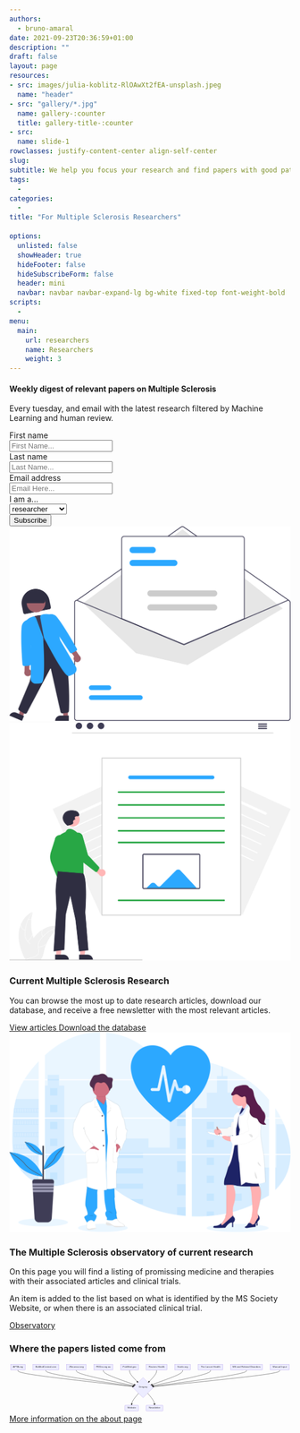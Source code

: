 ```yaml
---
authors:
  - bruno-amaral
date: 2021-09-23T20:36:59+01:00
description: ""
draft: false
layout: page
resources: 
- src: images/julia-koblitz-RlOAwXt2fEA-unsplash.jpeg
  name: "header"
- src: "gallery/*.jpg"
  name: gallery-:counter
  title: gallery-title-:counter
- src:
  name: slide-1
rowclasses: justify-content-center align-self-center
slug:
subtitle: We help you focus your research and find papers with good patient outcomes
tags: 
  - 
categories: 
  - 
title: "For Multiple Sclerosis Researchers"

options:
  unlisted: false
  showHeader: true
  hideFooter: false
  hideSubscribeForm: false
  header: mini
  navbar: navbar navbar-expand-lg bg-white fixed-top font-weight-bold
scripts:
  - 
menu:
  main:
    url: researchers
    name: Researchers
    weight: 3
---
```


</div>

<div class="row justify-content-center align-self-center mb-5 mt-5 p-md-5">
  <div class="col-md-5 col-12 justify-content-center align-self-center ">
    <div class="col-md-12 ml-auto mr-auto">
                <div class="card card-contact card-raised">
                  <form role="form" id="contact-form1" method="post" action="https://api.gregory-ms.com/subscriptions/new/">
                    <div class="card-header text-center px-3">
                      <h4 class="card-title font-weight-bold">Weekly digest of relevant papers on Multiple Sclerosis</h4>
                      <p class="p-3">Every tuesday, and email with the latest research filtered by Machine Learning and human review.</p>
                    </div>
                    <div class="card-body">
                      <div class="row">
                        <div class="col-md-6 pr-2">
                          <label>First name</label>
                          <div class="input-group">
                            <div class="input-group-prepend">
                              <span class="input-group-text pr-2"><i class="now-ui-icons users_circle-08"></i></span>
                            </div>
                            <input type="text" name="first_name" class="form-control" placeholder="First Name..." aria-label="First Name..." autocomplete="given-name">
                          </div>
                        </div>
                        <div class="col-md-6 pl-2">
                          <div class="form-group">
                            <label>Last name</label>
                            <div class="input-group">
                              <div class="input-group-prepend">
                                <span class="input-group-text pr-2"><i class="now-ui-icons text_caps-small"></i></span>
                              </div>
                              <input type="text" name="last_name" class="form-control" placeholder="Last Name..." aria-label="Last Name..." autocomplete="family-name">
                            </div>
                          </div>
                        </div>
                      </div>
                      <div class="form-group">
                        <label>Email address</label>
                        <div class="input-group">
                          <div class="input-group-prepend">
                            <span class="input-group-text pr-2"><i class="now-ui-icons ui-1_email-85"></i></span>
                          </div>
                          <input type="email" name="email" id="email" class="form-control" placeholder="Email Here..." autocomplete="email">
                        </div>
                      </div>
                      <div class="form-group">
                        <label>I am a...</label>
                        <div class="input-group">
                          <select id="profile" name="profile" class="form-control">
                            <option value="researcher">researcher</option>
                            <option value="doctor">doctor</option>
                            <option value="clinical centre">clinical centre</option>
                            <option value="patient">patient</option>
                          </select>
                        </div>
                      </div>
                      <div class="row">
                        <div class="col-md-12 ml-auto mr-auto text-center">
                          <input value="2" name="list" id="list" type="hidden">
                          <button type="submit" class="btn btn-primary btn-round mr-auto ml-auto font-weight-bold">Subscribe</button>
                        </div>
                      </div>
                    </div>
                  </form>
                </div>
              </div>
  </div>
  <div class="col-md-5 col-12 justify-content-center align-self-center">
    <img src="images/undraw_subscribe_vspl.svg" class="w-50 align-middle d-none d-md-block ml-auto mr-auto" alt="Email newsletter" loading="lazy"/>
  </div>  
</div>


<div class="row justify-content-center align-self-center mb-5 mt-5 p-md-5 bg-grey">

<div class="col-md-5 col-12 justify-content-center align-self-center align-right">
  <img src="images/undraw_Online_articles_re_yrkj.svg" class="float-right w-75 align-middle d-none d-md-block" alt="medical doctors" loading="lazy"/>
  </div>
  <div class="col-md-5 col-12 justify-content-center align-self-center">
  
  <h3 class="title">Current Multiple Sclerosis Research</h3>
  
  <p class="lead font-weight-normal">You can browse the most up to date research articles, download our database, and receive a free newsletter with the most relevant articles.</p>
      <a href='{{< ref "/articles/_index.md" >}}' class="btn btn-primary btn-round btn-lg font-weight-bold " data-umami-event="click--view-articles-researchers-page">View articles <i class="fas fa-arrow-circle-right"></i></a>
      <a href='{{< ref "/downloads/_index.md" >}}' class="btn btn-success btn-round btn-lg font-weight-bold " data-umami-event="click--downloads-researchers-page">Download the database <i class="fas fa-download"></i></a>
  </div>
</div>



<div class="row justify-content-center align-self-center mb-5 p-md-5">
<div class="col-md-5 col-12 justify-content-center align-self-center align-right ">
  <img src="images/undraw_medicine_b1ol.svg" class="w-50 align-middle d-none d-md-block float-left" alt="medical doctors" loading="lazy" />
  </div>
  <div class="col-md-5 col-12 justify-content-center align-self-center">
  
  <h3 class="title">The Multiple Sclerosis observatory of current research</h3>
  
  <p class="lead font-weight-bold">On this page you will find a listing of promissing medicine and therapies with their associated articles and clinical trials.</p>
  
  <p>An item is added to the list based on what is identified by the MS Society Website, or when there is an associated clinical trial.</p>
  <a href='{{< ref "/observatory/_index.md" >}}' class="btn btn-success btn-round btn-lg font-weight-bold " data-umami-event="click--observatory-researchers-page">Observatory <i class="fas fa-arrow-circle-right"></i></a>
</div>  
</div>

<div class="row justify-content-center align-self-center mb-5 p-md-5">
<div class="col-md-12"><h3 class="title text-center">Where the papers listed come from</h3></div>
<div class="col-md-10 mx-auto">
<svg aria-roledescription="flowchart-v2" role="graphics-document document" viewBox="-8 -8 1887.921875 329.3125" style="max-width: 100%;" xmlns="http://www.w3.org/2000/svg" width="100%" id="graph-div" height="100%" xmlns:xlink="http://www.w3.org/1999/xlink"><style>@import url("https://cdnjs.cloudflare.com/ajax/libs/font-awesome/6.4.0/css/all.min.css");'</style><style>#graph-div{font-family:"trebuchet ms",verdana,arial,sans-serif;font-size:16px;fill:#333;}#graph-div .error-icon{fill:#552222;}#graph-div .error-text{fill:#552222;stroke:#552222;}#graph-div .edge-thickness-normal{stroke-width:2px;}#graph-div .edge-thickness-thick{stroke-width:3.5px;}#graph-div .edge-pattern-solid{stroke-dasharray:0;}#graph-div .edge-pattern-dashed{stroke-dasharray:3;}#graph-div .edge-pattern-dotted{stroke-dasharray:2;}#graph-div .marker{fill:#333333;stroke:#333333;}#graph-div .marker.cross{stroke:#333333;}#graph-div svg{font-family:"trebuchet ms",verdana,arial,sans-serif;font-size:16px;}#graph-div .label{font-family:"trebuchet ms",verdana,arial,sans-serif;color:#333;}#graph-div .cluster-label text{fill:#333;}#graph-div .cluster-label span,#graph-div p{color:#333;}#graph-div .label text,#graph-div span,#graph-div p{fill:#333;color:#333;}#graph-div .node rect,#graph-div .node circle,#graph-div .node ellipse,#graph-div .node polygon,#graph-div .node path{fill:#ECECFF;stroke:#9370DB;stroke-width:1px;}#graph-div .flowchart-label text{text-anchor:middle;}#graph-div .node .label{text-align:center;}#graph-div .node.clickable{cursor:pointer;}#graph-div .arrowheadPath{fill:#333333;}#graph-div .edgePath .path{stroke:#333333;stroke-width:2.0px;}#graph-div .flowchart-link{stroke:#333333;fill:none;}#graph-div .edgeLabel{background-color:#e8e8e8;text-align:center;}#graph-div .edgeLabel rect{opacity:0.5;background-color:#e8e8e8;fill:#e8e8e8;}#graph-div .labelBkg{background-color:rgba(232, 232, 232, 0.5);}#graph-div .cluster rect{fill:#ffffde;stroke:#aaaa33;stroke-width:1px;}#graph-div .cluster text{fill:#333;}#graph-div .cluster span,#graph-div p{color:#333;}#graph-div div.mermaidTooltip{position:absolute;text-align:center;max-width:200px;padding:2px;font-family:"trebuchet ms",verdana,arial,sans-serif;font-size:12px;background:hsl(80, 100%, 96.2745098039%);border:1px solid #aaaa33;border-radius:2px;pointer-events:none;z-index:100;}#graph-div .flowchartTitleText{text-anchor:middle;font-size:18px;fill:#333;}#graph-div :root{--mermaid-font-family:"trebuchet ms",verdana,arial,sans-serif;}</style><g><marker orient="auto" markerHeight="12" markerWidth="12" markerUnits="userSpaceOnUse" refY="5" refX="10" viewBox="0 0 10 10" class="marker flowchart" id="flowchart-pointEnd"><path style="stroke-width: 1; stroke-dasharray: 1, 0;" class="arrowMarkerPath" d="M 0 0 L 10 5 L 0 10 z"></path></marker><marker orient="auto" markerHeight="12" markerWidth="12" markerUnits="userSpaceOnUse" refY="5" refX="0" viewBox="0 0 10 10" class="marker flowchart" id="flowchart-pointStart"><path style="stroke-width: 1; stroke-dasharray: 1, 0;" class="arrowMarkerPath" d="M 0 5 L 10 10 L 10 0 z"></path></marker><marker orient="auto" markerHeight="11" markerWidth="11" markerUnits="userSpaceOnUse" refY="5" refX="11" viewBox="0 0 10 10" class="marker flowchart" id="flowchart-circleEnd"><circle style="stroke-width: 1; stroke-dasharray: 1, 0;" class="arrowMarkerPath" r="5" cy="5" cx="5"></circle></marker><marker orient="auto" markerHeight="11" markerWidth="11" markerUnits="userSpaceOnUse" refY="5" refX="-1" viewBox="0 0 10 10" class="marker flowchart" id="flowchart-circleStart"><circle style="stroke-width: 1; stroke-dasharray: 1, 0;" class="arrowMarkerPath" r="5" cy="5" cx="5"></circle></marker><marker orient="auto" markerHeight="11" markerWidth="11" markerUnits="userSpaceOnUse" refY="5.2" refX="12" viewBox="0 0 11 11" class="marker cross flowchart" id="flowchart-crossEnd"><path style="stroke-width: 2; stroke-dasharray: 1, 0;" class="arrowMarkerPath" d="M 1,1 l 9,9 M 10,1 l -9,9"></path></marker><marker orient="auto" markerHeight="11" markerWidth="11" markerUnits="userSpaceOnUse" refY="5.2" refX="-1" viewBox="0 0 11 11" class="marker cross flowchart" id="flowchart-crossStart"><path style="stroke-width: 2; stroke-dasharray: 1, 0;" class="arrowMarkerPath" d="M 1,1 l 9,9 M 10,1 l -9,9"></path></marker><g class="root"><g class="clusters"></g><g class="edgePaths"><path marker-end="url(#flowchart-pointEnd)" style="fill:none;" class="edge-thickness-normal edge-pattern-solid flowchart-link LS-APTA LE-Gregory" id="L-APTA-Gregory-0" d="M49.58984375,39L49.58984375,43.166666666666664C49.58984375,47.333333333333336,49.58984375,55.666666666666664,179.52351241548354,74.23918289701645C309.45718108096713,92.81169912736623,569.3245184119343,121.62339825473242,699.2581870774178,136.02924781841554L829.1918557429013,150.43509738209863"></path><path marker-end="url(#flowchart-pointEnd)" style="fill:none;" class="edge-thickness-normal edge-pattern-solid flowchart-link LS-BioMedCentral LE-Gregory" id="L-BioMedCentral-Gregory-0" d="M236.8828125,39L236.8828125,43.166666666666664C236.8828125,47.333333333333336,236.8828125,55.666666666666664,335.882451351803,73.95771791903034C434.88209020360597,92.24876917139402,632.8813679072119,120.49753834278802,731.8810067590149,134.62192292848502L830.880645610818,148.74630751418204"></path><path marker-end="url(#flowchart-pointEnd)" style="fill:none;" class="edge-thickness-normal edge-pattern-solid flowchart-link LS-JNeurosci LE-Gregory" id="L-JNeurosci-Gregory-0" d="M441.38671875,39L441.38671875,43.166666666666664C441.38671875,47.333333333333336,441.38671875,55.666666666666664,506.832316305676,73.42777484015734C572.277913861352,91.18888301364802,703.1691089727041,118.37776602729603,768.6147065283799,131.97220753412003L834.0603040840559,145.56664904094404"></path><path marker-end="url(#flowchart-pointEnd)" style="fill:none;" class="edge-thickness-normal edge-pattern-solid flowchart-link LS-PEDro LE-Gregory" id="L-PEDro-Gregory-0" d="M623.01953125,39L623.01953125,43.166666666666664C623.01953125,47.333333333333336,623.01953125,55.666666666666664,659.1695518253985,72.45121640376819C695.3195724007969,89.23576614086971,767.6196135515938,114.47153228173944,803.7696341269924,127.0894153521743L839.9196547023909,139.70729842260917"></path><path marker-end="url(#flowchart-pointEnd)" style="fill:none;" class="edge-thickness-normal edge-pattern-solid flowchart-link LS-PubMed LE-Gregory" id="L-PubMed-Gregory-0" d="M798.7109375,39L798.7109375,43.166666666666664C798.7109375,47.333333333333336,798.7109375,55.666666666666664,808.3623667653541,69.66790667214603C818.0137960307079,83.66914667762539,837.3166545614158,103.3382933552508,846.9680838267699,113.17286669406349L856.6195130921238,123.00744003287619"></path><path marker-end="url(#flowchart-pointEnd)" style="fill:none;" class="edge-thickness-normal edge-pattern-solid flowchart-link LS-Reuters LE-Gregory" id="L-Reuters-Gregory-0" d="M980.54296875,39L980.54296875,43.166666666666664C980.54296875,47.333333333333336,980.54296875,55.666666666666664,971.0582061513127,69.66790667214603C961.5734435526255,83.66914667762539,942.6039183552508,103.3382933552508,933.1191557565635,113.17286669406349L923.6343931578762,123.00744003287619"></path><path marker-end="url(#flowchart-pointEnd)" style="fill:none;" class="edge-thickness-normal edge-pattern-solid flowchart-link LS-Scielo LE-Gregory" id="L-Scielo-Gregory-0" d="M1154.88671875,39L1154.88671875,43.166666666666664C1154.88671875,47.333333333333336,1154.88671875,55.666666666666664,1119.1170241667116,72.44026635421157C1083.347329583423,89.21386604175648,1011.8079404168462,114.42773208351296,976.0382458335579,127.0346651043912L940.2685512502694,139.64159812526944"></path><path marker-end="url(#flowchart-pointEnd)" style="fill:none;" class="edge-thickness-normal edge-pattern-solid flowchart-link LS-TheLancet LE-Gregory" id="L-TheLancet-Gregory-0" d="M1342.046875,39L1342.046875,43.166666666666664C1342.046875,47.333333333333336,1342.046875,55.666666666666664,1276.0861411915305,73.44258650403053C1210.1254073830612,91.21850634139439,1078.2039397661222,118.43701268278875,1012.2432059576527,132.04626585348595L946.2824721491831,145.65551902418312"></path><path marker-end="url(#flowchart-pointEnd)" style="fill:none;" class="edge-thickness-normal edge-pattern-solid flowchart-link LS-MsRelDis LE-Gregory" id="L-MsRelDis-Gregory-0" d="M1583.77734375,39L1583.77734375,43.166666666666664C1583.77734375,47.333333333333336,1583.77734375,55.666666666666664,1478.1170930828375,74.03148110367097C1372.4568424156753,92.39629554067528,1161.1363410813506,120.79259108135057,1055.4760904141883,134.9907388516882L949.8158397470258,149.18888662202585"></path><path marker-end="url(#flowchart-pointEnd)" style="fill:none;" class="edge-thickness-normal edge-pattern-solid flowchart-link LS-Manual LE-Gregory" id="L-Manual-Gregory-0" d="M1806.8203125,39L1806.8203125,43.166666666666664C1806.8203125,47.333333333333336,1806.8203125,55.666666666666664,1664.2795223263336,74.32476972216689C1521.738732152667,92.98287277766711,1236.6571518053343,121.96574555533421,1094.1163616316678,136.4571819441678L951.5755714580013,150.94861833300132"></path><path marker-end="url(#flowchart-pointEnd)" style="fill:none;" class="edge-thickness-normal edge-pattern-solid flowchart-link LS-Gregory LE-Website" id="L-Gregory-Website-0" d="M859.4921631692927,194.1777100442927L851.7359823285773,203.36684170357725C843.9798014878619,212.55597336286178,828.4674398064309,230.9342366814309,820.7112589657154,244.29003500738213C812.955078125,257.6458333333333,812.955078125,265.9791666666667,812.955078125,270.1458333333333L812.955078125,274.3125"></path><path marker-end="url(#flowchart-pointEnd)" style="fill:none;" class="edge-thickness-normal edge-pattern-solid flowchart-link LS-Gregory LE-Newsletter" id="L-Gregory-Newsletter-0" d="M920.7617430807073,194.1777100442927L928.3512572547561,203.36684170357725C935.9407714288049,212.55597336286178,951.1197997769024,230.9342366814309,958.7093139509512,244.29003500738213C966.298828125,257.6458333333333,966.298828125,265.9791666666667,966.298828125,270.1458333333333L966.298828125,274.3125"></path></g><g class="edgeLabels"><g class="edgeLabel"><g transform="translate(0, 0)" class="label"><foreignObject height="0" width="0"><div style="display: inline-block; white-space: nowrap;" xmlns="http://www.w3.org/1999/xhtml"><span class="edgeLabel"></span></div></foreignObject></g></g><g class="edgeLabel"><g transform="translate(0, 0)" class="label"><foreignObject height="0" width="0"><div style="display: inline-block; white-space: nowrap;" xmlns="http://www.w3.org/1999/xhtml"><span class="edgeLabel"></span></div></foreignObject></g></g><g class="edgeLabel"><g transform="translate(0, 0)" class="label"><foreignObject height="0" width="0"><div style="display: inline-block; white-space: nowrap;" xmlns="http://www.w3.org/1999/xhtml"><span class="edgeLabel"></span></div></foreignObject></g></g><g class="edgeLabel"><g transform="translate(0, 0)" class="label"><foreignObject height="0" width="0"><div style="display: inline-block; white-space: nowrap;" xmlns="http://www.w3.org/1999/xhtml"><span class="edgeLabel"></span></div></foreignObject></g></g><g class="edgeLabel"><g transform="translate(0, 0)" class="label"><foreignObject height="0" width="0"><div style="display: inline-block; white-space: nowrap;" xmlns="http://www.w3.org/1999/xhtml"><span class="edgeLabel"></span></div></foreignObject></g></g><g class="edgeLabel"><g transform="translate(0, 0)" class="label"><foreignObject height="0" width="0"><div style="display: inline-block; white-space: nowrap;" xmlns="http://www.w3.org/1999/xhtml"><span class="edgeLabel"></span></div></foreignObject></g></g><g class="edgeLabel"><g transform="translate(0, 0)" class="label"><foreignObject height="0" width="0"><div style="display: inline-block; white-space: nowrap;" xmlns="http://www.w3.org/1999/xhtml"><span class="edgeLabel"></span></div></foreignObject></g></g><g class="edgeLabel"><g transform="translate(0, 0)" class="label"><foreignObject height="0" width="0"><div style="display: inline-block; white-space: nowrap;" xmlns="http://www.w3.org/1999/xhtml"><span class="edgeLabel"></span></div></foreignObject></g></g><g class="edgeLabel"><g transform="translate(0, 0)" class="label"><foreignObject height="0" width="0"><div style="display: inline-block; white-space: nowrap;" xmlns="http://www.w3.org/1999/xhtml"><span class="edgeLabel"></span></div></foreignObject></g></g><g class="edgeLabel"><g transform="translate(0, 0)" class="label"><foreignObject height="0" width="0"><div style="display: inline-block; white-space: nowrap;" xmlns="http://www.w3.org/1999/xhtml"><span class="edgeLabel"></span></div></foreignObject></g></g><g class="edgeLabel"><g transform="translate(0, 0)" class="label"><foreignObject height="0" width="0"><div style="display: inline-block; white-space: nowrap;" xmlns="http://www.w3.org/1999/xhtml"><span class="edgeLabel"></span></div></foreignObject></g></g><g class="edgeLabel"><g transform="translate(0, 0)" class="label"><foreignObject height="0" width="0"><div style="display: inline-block; white-space: nowrap;" xmlns="http://www.w3.org/1999/xhtml"><span class="edgeLabel"></span></div></foreignObject></g></g></g><g class="nodes"><g transform="translate(49.58984375, 19.5)" id="flowchart-APTA-186" class="node default default flowchart-label"><rect height="39" width="99.1796875" y="-19.5" x="-49.58984375" ry="0" rx="0" style="" class="basic label-container"></rect><g transform="translate(-42.08984375, -12)" style="" class="label"><rect></rect><foreignObject height="24" width="84.1796875"><div style="display: inline-block; white-space: nowrap;" xmlns="http://www.w3.org/1999/xhtml"><span class="nodeLabel"><i class="fa fa-newspaper"></i> APTA.org</span></div></foreignObject></g></g><g transform="translate(889.626953125, 156.65625)" id="flowchart-Gregory-187" class="node default default flowchart-label"><polygon style="" transform="translate(-67.65625,67.65625)" class="label-container" points="67.65625,0 135.3125,-67.65625 67.65625,-135.3125 0,-67.65625"></polygon><g transform="translate(-40.65625, -12)" style="" class="label"><rect></rect><foreignObject height="24" width="81.3125"><div style="display: inline-block; white-space: nowrap;" xmlns="http://www.w3.org/1999/xhtml"><span class="nodeLabel"><i class="fa fa-robot"></i> Gregory</span></div></foreignObject></g></g><g transform="translate(236.8828125, 19.5)" id="flowchart-BioMedCentral-188" class="node default default flowchart-label"><rect height="39" width="175.40625" y="-19.5" x="-87.703125" ry="0" rx="0" style="" class="basic label-container"></rect><g transform="translate(-80.203125, -12)" style="" class="label"><rect></rect><foreignObject height="24" width="160.40625"><div style="display: inline-block; white-space: nowrap;" xmlns="http://www.w3.org/1999/xhtml"><span class="nodeLabel"><i class="fa fa-newspaper"></i> BioMedCentral.com</span></div></foreignObject></g></g><g transform="translate(441.38671875, 19.5)" id="flowchart-JNeurosci-190" class="node default default flowchart-label"><rect height="39" width="133.6015625" y="-19.5" x="-66.80078125" ry="0" rx="0" style="" class="basic label-container"></rect><g transform="translate(-59.30078125, -12)" style="" class="label"><rect></rect><foreignObject height="24" width="118.6015625"><div style="display: inline-block; white-space: nowrap;" xmlns="http://www.w3.org/1999/xhtml"><span class="nodeLabel"><i class="fa fa-newspaper"></i> JNeurosci.org</span></div></foreignObject></g></g><g transform="translate(623.01953125, 19.5)" id="flowchart-PEDro-192" class="node default default flowchart-label"><rect height="39" width="129.6640625" y="-19.5" x="-64.83203125" ry="0" rx="0" style="" class="basic label-container"></rect><g transform="translate(-57.33203125, -12)" style="" class="label"><rect></rect><foreignObject height="24" width="114.6640625"><div style="display: inline-block; white-space: nowrap;" xmlns="http://www.w3.org/1999/xhtml"><span class="nodeLabel"><i class="fa fa-newspaper"></i> PEDro.org.au</span></div></foreignObject></g></g><g transform="translate(798.7109375, 19.5)" id="flowchart-PubMed-194" class="node default default flowchart-label"><rect height="39" width="121.71875" y="-19.5" x="-60.859375" ry="0" rx="0" style="" class="basic label-container"></rect><g transform="translate(-53.359375, -12)" style="" class="label"><rect></rect><foreignObject height="24" width="106.71875"><div style="display: inline-block; white-space: nowrap;" xmlns="http://www.w3.org/1999/xhtml"><span class="nodeLabel"><i class="fa fa-newspaper"></i> PubMed.gov</span></div></foreignObject></g></g><g transform="translate(980.54296875, 19.5)" id="flowchart-Reuters-196" class="node default default flowchart-label"><rect height="39" width="141.9453125" y="-19.5" x="-70.97265625" ry="0" rx="0" style="" class="basic label-container"></rect><g transform="translate(-63.47265625, -12)" style="" class="label"><rect></rect><foreignObject height="24" width="126.9453125"><div style="display: inline-block; white-space: nowrap;" xmlns="http://www.w3.org/1999/xhtml"><span class="nodeLabel"><i class="fa fa-newspaper"></i> Reuters Health</span></div></foreignObject></g></g><g transform="translate(1154.88671875, 19.5)" id="flowchart-Scielo-198" class="node default default flowchart-label"><rect height="39" width="106.7421875" y="-19.5" x="-53.37109375" ry="0" rx="0" style="" class="basic label-container"></rect><g transform="translate(-45.87109375, -12)" style="" class="label"><rect></rect><foreignObject height="24" width="91.7421875"><div style="display: inline-block; white-space: nowrap;" xmlns="http://www.w3.org/1999/xhtml"><span class="nodeLabel"><i class="fa fa-newspaper"></i> Scielo.org</span></div></foreignObject></g></g><g transform="translate(1342.046875, 19.5)" id="flowchart-TheLancet-200" class="node default default flowchart-label"><rect height="39" width="167.578125" y="-19.5" x="-83.7890625" ry="0" rx="0" style="" class="basic label-container"></rect><g transform="translate(-76.2890625, -12)" style="" class="label"><rect></rect><foreignObject height="24" width="152.578125"><div style="display: inline-block; white-space: nowrap;" xmlns="http://www.w3.org/1999/xhtml"><span class="nodeLabel"><i class="fa fa-newspaper"></i> The Lancet Health</span></div></foreignObject></g></g><g transform="translate(1583.77734375, 19.5)" id="flowchart-MsRelDis-202" class="node default default flowchart-label"><rect height="39" width="215.8828125" y="-19.5" x="-107.94140625" ry="0" rx="0" style="" class="basic label-container"></rect><g transform="translate(-100.44140625, -12)" style="" class="label"><rect></rect><foreignObject height="24" width="200.8828125"><div style="display: inline-block; white-space: nowrap;" xmlns="http://www.w3.org/1999/xhtml"><span class="nodeLabel"><i class="fa fa-newspaper"></i> MS and Related Disorders</span></div></foreignObject></g></g><g transform="translate(1806.8203125, 19.5)" id="flowchart-Manual-204" class="node default default flowchart-label"><rect height="39" width="130.203125" y="-19.5" x="-65.1015625" ry="0" rx="0" style="" class="basic label-container"></rect><g transform="translate(-57.6015625, -12)" style="" class="label"><rect></rect><foreignObject height="24" width="115.203125"><div style="display: inline-block; white-space: nowrap;" xmlns="http://www.w3.org/1999/xhtml"><span class="nodeLabel"><i class="fa fa-keyboard"></i> Manual Input</span></div></foreignObject></g></g><g transform="translate(812.955078125, 293.8125)" id="flowchart-Website-207" class="node default default flowchart-label"><rect height="39" width="92.46875" y="-19.5" x="-46.234375" ry="5" rx="5" style="" class="basic label-container"></rect><g transform="translate(-38.734375, -12)" style="" class="label"><rect></rect><foreignObject height="24" width="77.46875"><div style="display: inline-block; white-space: nowrap;" xmlns="http://www.w3.org/1999/xhtml"><span class="nodeLabel"><i class="fa fa-globe"></i> Website</span></div></foreignObject></g></g><g transform="translate(966.298828125, 293.8125)" id="flowchart-Newsletter-209" class="node default default flowchart-label"><rect height="39" width="114.21875" y="-19.5" x="-57.109375" ry="5" rx="5" style="" class="basic label-container"></rect><g transform="translate(-49.609375, -12)" style="" class="label"><rect></rect><foreignObject height="24" width="99.21875"><div style="display: inline-block; white-space: nowrap;" xmlns="http://www.w3.org/1999/xhtml"><span class="nodeLabel"><i class="fa fa-envelope"></i> Newsletter</span></div></foreignObject></g></g></g></g></g></svg>
</div>
<div class="col-md-12 text-center">
  <a href='{{< ref "/about/index.md" >}}' class="btn btn-primary btn-round btn-lg font-weight-bold " data-umami-event="click--more-info-on-sources-researchers-page">More information on the about page <i class="fas fa-arrow-circle-right"></i></a>
</div>
</div>